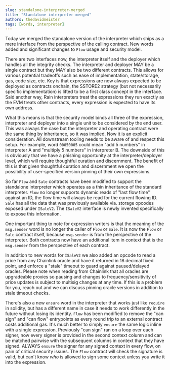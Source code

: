 ```yaml
---
slug: standalone-interpreter-merged
title: "Standalone interpreter merged"
authors: thedavidmeister
tags: [words, interpreter]
---
```


Today we merged the standalone version of the interpreter which ships as a mere
interface from the perspective of the calling contract. New words added and
significant changes to `Flow` usage and security model.

There are two interfaces now, the interpreter itself and the deployer which
handles all the integrity checks. The interpreter and deployer MAY be a single
contract but they MAY also be two different contracts. This allows for various
potential tradeoffs such as ease of implementation, state/storage, gas, code size,
etc. Key is that expressions are now always expected to be deployed as contracts
onchain, the SSTORE2 strategy (but not necessarily specific implementation) is
lifted to be a first class concept in the interface. Said another way, Rain
interpreters treat the expressions they run exactly as the EVM treats other
contracts, every expression is expected to have its own address.

What this means is that the security model binds all three of the expression,
interpreter and deployer into a single unit to be considered by the end user.
This was always the case but the interpreter and operating contract were the same
thing by inheritance, so it was implied. Now it is an explicit consideration. All
downstream tooling needs to be aware of and respect this setup. For example, word
`00050005` could mean "add 5 numbers" in interpreter A and "multiply 5 numbers"
in interpreter B. The downside of this is obviously that we have a phishing opportunity
at the interpreter/deployer level, which will require thoughtful curation and
discernment. The benefit of this is that given thoughtful curation and discernment
we open the possibility of user-specified version pinning of their own expressions.

So far `Flow` and `Sale` contracts have been modified to support the standalone
interpreter which operates as a thin inheritance of the standard interpreter.
`Flow` no longer supports dynamic reads of "last flow time" against an ID, the
flow time will always be read for the current flowing ID. `Sale` has all the data
that was previously available via. storage opcodes exposed under `ISaleV2`. The
`ISaleV2` interface is newly invented specifically to expose this information.

One important thing to note for expression writers is that the meaning of the 
`msg.sender` word is no longer the caller of `Flow` or `Sale`. It is now the
`Flow` or `Sale` contract itself, because `msg.sender` is from the perspective of
the interpreter. Both contracts now have an additional item in context that is the
`msg.sender` from the perspective of each contract.

In addition to new words for `ISaleV2` we also added an opcode to read a price
from any Chainlink oracle and have it returned in 18 decimal fixed point, and
enforce a "stale" timeout to guard against paused/delayed oracles. Please note when
reading from Chainlink that all oracles are upgradeable proxies so pausing and
changes to frequency/sensitivity of price updates is subject to multisig changes
at any time. If this is a problem for you, reach out and we can discuss pinning
oracle versions in addition to stale timeout checks.

There's also a new `ensure` word in the interpreter that works just like `require`
in solidity, but has a different name in case it needs to work differently in the
future without losing its identity. `Flow` has been modified to remove the "can sign"
and "can flow" entrypoints as every round trip to an external contract costs
additional gas. It's much better to simply `ensure` the same logic inline with a
single expression. Previously "can sign" ran on a loop over each signer, now every
signer is provided in the second context column and can be matched pairwise with
the subsequent columns in context that they have signed. ALWAYS `ensure` the signer
for any signed context in every flow, on pain of critical security issues. The
`Flow` contract will check the signature is valid, but can't know _who_ is allowed
to sign some context unless you write it into the expression.
